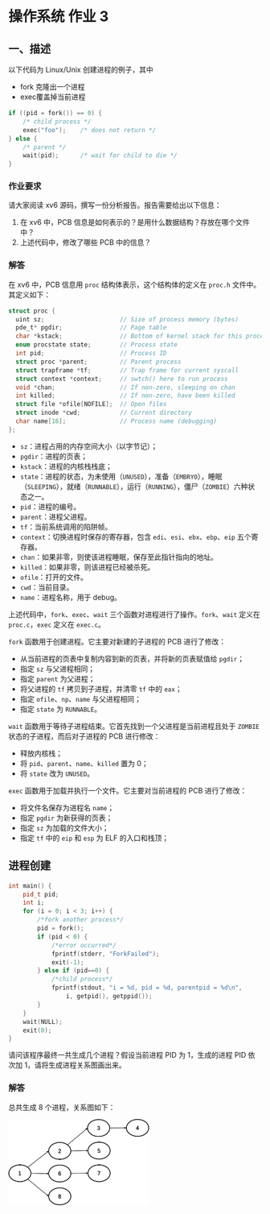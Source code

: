 # 操作系统 作业 3

## 一、描述
以下代码为 Linux/Unix 创建进程的例子，其中
* fork 克隆出一个进程
* exec覆盖掉当前进程

```cpp
if ((pid = fork()) == 0) {
    /* child process */
    exec("foo");    /* does not return */
} else {
    /* parent */
    wait(pid);      /* wait for child to die */
}
```
### 作业要求
请大家阅读 xv6 源码，撰写一份分析报告。报告需要给出以下信息：
1. 在 xv6 中，PCB 信息是如何表示的？是用什么数据结构？存放在哪个文件中？
2. 上述代码中，修改了哪些 PCB 中的信息？

### 解答
在 xv6 中，PCB 信息用 `proc` 结构体表示，这个结构体的定义在 `proc.h` 文件中。其定义如下：
```c
struct proc {
  uint sz;                     // Size of process memory (bytes)
  pde_t* pgdir;                // Page table
  char *kstack;                // Bottom of kernel stack for this process
  enum procstate state;        // Process state
  int pid;                     // Process ID
  struct proc *parent;         // Parent process
  struct trapframe *tf;        // Trap frame for current syscall
  struct context *context;     // swtch() here to run process
  void *chan;                  // If non-zero, sleeping on chan
  int killed;                  // If non-zero, have been killed
  struct file *ofile[NOFILE];  // Open files
  struct inode *cwd;           // Current directory
  char name[16];               // Process name (debugging)
};
```
* `sz`：进程占用的内存空间大小（以字节记）；
* `pgdir`：进程的页表；
* `kstack`：进程的内核栈栈底；
* `state`：进程的状态，为未使用（`UNUSED`），准备（`EMBRYO`），睡眠（`SLEEPING`），就绪（`RUNNABLE`），运行（`RUNNING`），僵尸（`ZOMBIE`）六种状态之一。
* `pid`：进程的编号。
* `parent`：进程父进程。
* `tf`：当前系统调用的陷阱帧。
* `context`：切换进程时保存的寄存器，包含 `edi`、`esi`、`ebx`、`ebp`、`eip` 五个寄存器。
* `chan`：如果非零，则使该进程睡眠，保存至此指针指向的地址。
* `killed`：如果非零，则该进程已经被杀死。
* `ofile`：打开的文件。
* `cwd`：当前目录。
* `name`：进程名称，用于 debug。

上述代码中，`fork`、`exec`、`wait` 三个函数对进程进行了操作。`fork`、`wait` 定义在 `proc.c`，`exec` 定义在 `exec.c`。

`fork` 函数用于创建进程。它主要对新建的子进程的 PCB 进行了修改：
* 从当前进程的页表中复制内容到新的页表，并将新的页表赋值给 `pgdir`；
* 指定 `sz` 与父进程相同；
* 指定 `parent` 为父进程；
* 将父进程的 `tf` 拷贝到子进程，并清零 `tf` 中的 `eax`；
* 指定 `ofile`、`np`、`name` 与父进程相同；
* 指定 `state` 为 `RUNNABLE`。

`wait` 函数用于等待子进程结束。它首先找到一个父进程是当前进程且处于 `ZOMBIE` 状态的子进程，而后对子进程的 PCB 进行修改：
* 释放内核栈；
* 将 `pid`、`parent`、`name`、`killed` 置为 0；
* 将 `state` 改为 `UNUSED`。

`exec` 函数用于加载并执行一个文件。它主要对当前进程的 PCB 进行了修改：
* 将文件名保存为进程名 `name`；
* 指定 `pgdir` 为新获得的页表；
* 指定 `sz` 为加载的文件大小；
* 指定 `tf` 中的 `eip` 和 `esp` 为 ELF 的入口和栈顶；

## 进程创建
```cpp
int main() {
    pid_t pid;
    int i;
    for (i = 0; i < 3; i++) {
        /*fork another process*/
        pid = fork();
        if (pid < 0) {
            /*error occurred*/
            fprintf(stderr, "ForkFailed");
            exit(-1);
        } else if (pid==0) {
            /*child process*/
            fprintf(stdout, "i = %d, pid = %d, parentpid = %d\n", 
                i, getpid(), getppid());
        }
    }
    wait(NULL);
    exit(0);
}
```
请问该程序最终一共生成几个进程？假设当前进程 PID 为 1，生成的进程 PID 依次加 1，请将生成进程关系图画出来。

### 解答
总共生成 8 个进程，关系图如下：

<img src="./图片1.png" style="width: 20em;">